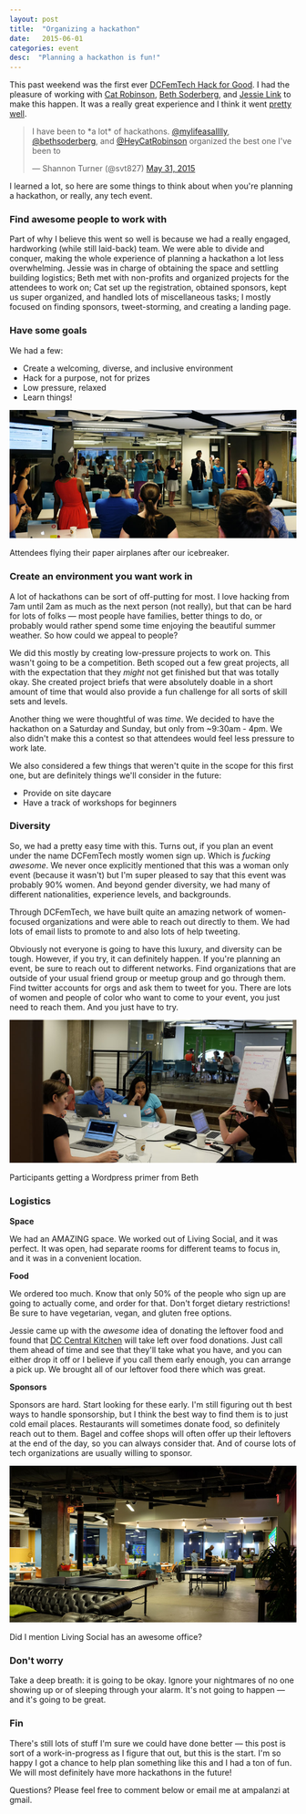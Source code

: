 ```yaml
---
layout: post
title:  "Organizing a hackathon"
date:   2015-06-01
categories: event
desc:  "Planning a hackathon is fun!"
---
```


This past weekend was the first ever <a target="_blank" href="http://dcfemtech.github.io/hackforgood.html">DCFemTech Hack for Good</a>. I had the pleasure of working with <a href="http://twitter.com/heycatrobinson" target="_blank">Cat Robinson</a>, <a href="http://twitter.com/bethsoderberg" target="_blank">Beth Soderberg</a>, and <a href="http://twitter.com/mad_typist" target="_blank">Jessie Link</a> to make this happen. It was a really great experience and I think it went <a href="https://twitter.com/search?q=%23hackforgooddc&src=typd" target="_blank">pretty well</a>.

<blockquote class="twitter-tweet" lang="en"><p lang="en" dir="ltr">I have been to *a lot* of hackathons.&#10;&#10;<a href="https://twitter.com/mylifeasalllly">@mylifeasalllly</a>, <a href="https://twitter.com/bethsoderberg">@bethsoderberg</a>, and <a href="https://twitter.com/HeyCatRobinson">@HeyCatRobinson</a> organized the best one I&#39;ve been to</p>&mdash; Shannon Turner (@svt827) <a href="https://twitter.com/svt827/status/605111800217116672">May 31, 2015</a></blockquote>
<script async src="//platform.twitter.com/widgets.js" charset="utf-8"></script>

I learned a lot, so here are some things to think about when you're planning a hackathon, or really, any tech event.

### Find awesome people to work with

Part of why I believe this went so well is because we had a really engaged, hardworking (while still laid-back) team. We were able to divide and conquer, making the whole experience of planning a hackathon a lot less overwhelming. Jessie was in charge of obtaining the space and settling building logistics; Beth met with non-profits and organized projects for the attendees to work on; Cat set up the registration, obtained sponsors, kept us super organized, and handled lots of miscellaneous tasks; I mostly focused on finding sponsors, tweet-storming, and creating a landing page.

### Have some goals

We had a few:

- Create a welcoming, diverse, and inclusive environment
- Hack for a purpose, not for prizes
- Low pressure, relaxed
- Learn things!

![Attendees flying their paper airplanes](/assets/images/hackathon/dcft1.jpg)
<figcaption>Attendees flying their paper airplanes after our icebreaker.</figcaption>

### Create an environment you want work in

A lot of hackathons can be sort of off-putting for most. I love hacking from 7am until 2am as much as the next person (not really), but that can be hard for lots of folks &mdash; most people have families, better things to do, or probably would rather spend some time enjoying the beautiful summer weather. So how could we appeal to people?

We did this mostly by creating low-pressure projects to work on. This wasn't going to be a competition. Beth scoped out a few great projects, all with the expectation that they *might* not get finished but that was totally okay. She created project briefs that were absolutely doable in a short amount of time that would also provide a fun challenge for all sorts of skill sets and levels.

Another thing we were thoughtful of was *time*. We decided to have the hackathon on a Saturday and Sunday, but only from ~9:30am - 4pm. We also didn't make this a contest so that attendees would feel less pressure to work late.

We also considered a few things that weren't quite in the scope for this first one, but are definitely things we'll consider in the future:

- Provide on site daycare
- Have a track of workshops for beginners

### Diversity

So, we had a pretty easy time with this. Turns out, if you plan an event under the name DCFemTech mostly women sign up. Which is *fucking awesome*. We never once explicitly mentioned that this was a woman only event (because it wasn't) but I'm super pleased to say that this event was probably 90% women. And beyond gender diversity, we had many of different nationalities, experience levels, and backgrounds.

Through DCFemTech, we have built quite an amazing network of women-focused organizations and were able to reach out directly to them. We had lots of email lists to promote to and also lots of help tweeting.

Obviously not everyone is going to have this luxury, and diversity can be tough. However, if you try, it can definitely happen. If you're planning an event, be sure to reach out to different networks. Find organizations that are outside of your usual friend group or meetup group and go through them. Find twitter accounts for orgs and ask them to tweet for you. There are lots of women and people of color who want to come to your event, you just need to reach them. And you just have to try.

![Attendees get a Wordpress primer from Beth](/assets/images/hackathon/dcft2.jpg)
<figcaption>Participants getting a Wordpress primer from Beth</figcaption>

### Logistics

**Space**

We had an AMAZING space. We worked out of Living Social, and it was perfect. It was open, had separate rooms for different teams to focus in, and it was in a convenient location.

**Food**

We ordered too much. Know that only 50% of the people who sign up are going to actually come, and order for that. Don't forget dietary restrictions! Be sure to have vegetarian, vegan, and gluten free options.

Jessie came up with the *awesome* idea of donating the leftover food and found that <a href="http://www.dccentralkitchen.org/" target="_blank">DC Central Kitchen</a> will take left over food donations. Just call them ahead of time and see that they'll take what you have, and you can either drop it off or I believe if you call them early enough, you can arrange a pick up. We brought all of our leftover food there which was great.

**Sponsors**

Sponsors are hard. Start looking for these early. I'm still figuring out th best ways to handle sponsorship, but I think the best way to find them is to just cold email places. Restaurants will sometimes donate food, so definitely reach out to them. Bagel and coffee shops will often offer up their leftovers at the end of the day, so you can always consider that. And of course lots of tech organizations are usually willing to sponsor.

![Living Social's sweet office](/assets/images/hackathon/dcft3.jpg)
<figcaption>Did I mention Living Social has an awesome office?</figcaption>

### Don't worry

Take a deep breath: it is going to be okay. Ignore your nightmares of no one showing up or of sleeping through your alarm. It's not going to happen &mdash; and it's going to be great.

### Fin

There's still lots of stuff I'm sure we could have done better &mdash; this post is sort of a work-in-progress as I figure that out, but this is the start. I'm so happy I got a chance to help plan something like this and I had a ton of fun. We will most definitely have more hackathons in the future!

Questions? Please feel free to comment below or email me at ampalanzi at gmail.
